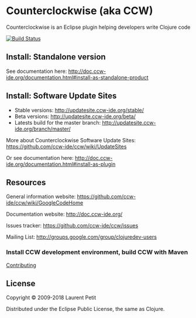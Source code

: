 # Counterclockwise (aka CCW)

Counterclockwise is an Eclipse plugin helping developers write Clojure code

[![Build Status](https://travis-ci.org/ccw-ide/ccw.svg?branch=master)](https://travis-ci.org/ccw-ide/ccw)


## Install: Standalone version

See documentation here: http://doc.ccw-ide.org/documentation.html#install-as-standalone-product


## Install: Software Update Sites

- Stable versions: http://updatesite.ccw-ide.org/stable/
- Beta versions: http://updatesite.ccw-ide.org/beta/
- Latests build for the master branch: http://updatesite.ccw-ide.org/branch/master/

More about Counterclockwise Software Update Sites: https://github.com/ccw-ide/ccw/wiki/UpdateSites 

Or see documentation here: http://doc.ccw-ide.org/documentation.html#install-as-plugin


## Resources

General information website: https://github.com/ccw-ide/ccw/wiki/GoogleCodeHome

Documentation website: http://doc.ccw-ide.org/

Issues tracker: https://github.com/ccw-ide/ccw/issues

Mailing List: http://groups.google.com/group/clojuredev-users


### Install CCW development environment, build CCW with Maven

[Contributing](CONTRIBUTING.adoc)

## License

Copyright © 2009-2018 Laurent Petit

Distributed under the Eclipse Public License, the same as Clojure.

